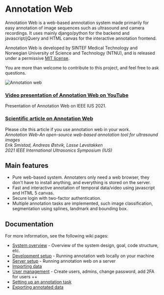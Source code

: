 Annotation Web
====================================

Annotation Web is a web-based annnotation system made primarily for easy annotation of 
image sequences such as ultrasound and camera recordings.
It uses mainly django/python for the backend and javascript/jQuery and HTML canvas for 
the interactive annotation frontend.

Annotation Web is developed by SINTEF Medical Technology and Norwegian University of Science and Technology (NTNU), and is released under a permissive [MIT license](https://github.com/smistad/annotationweb/blob/master/LICENSE.md).

You are more than welcome to contribute to this project, and feel free to ask questions.

![Annotation web](https://github.com/smistad/annotationweb/wiki/images/annotationweb.png)

### [Video presentation of Annotation Web on YouTube](https://www.youtube.com/watch?v=SzGJTVdVons)
Presentation of Annotation Web on IEEE IUS 2021.

### [Scientific article on Annotation Web](https://www.eriksmistad.no/wp-content/uploads/IUS_2021___Annotation_web.pdf)
Please cite this article if you use annotation web in your work.  
*Annotation Web-An open-source web-based annotation tool for ultrasound images  
Erik Smistad, Andreas Østvik, Lasse Løvstakken  
2021 IEEE International Ultrasonics Symposium (IUS)*

## Main features
* Pure web-based system. Annotaters only need a web browser, they don't have to install anything, and everything is stored on the server.
* Fast and interactive annotation of temporal data/video using javascript and HTML 5 canvas.
* Secure login with two-factor authentication.
* Multiple annotation tasks are implemented, such image classification, segmentation using splines, landmark and bounding box.

## Documentation
For more information, see the following wiki pages:
* [System overview](https://github.com/smistad/annotationweb/wiki/System-overview) - Overview of the system design, goal, code structure, etc.
* [Development setup](https://github.com/smistad/annotationweb/wiki/Development-setup) - Running annotation web locally on your machine
* [Server setup](https://github.com/smistad/annotationweb/wiki/Server-setup) - Running annotation web on a server
* [Importing data](https://github.com/smistad/annotationweb/wiki/Importing-data)
* [User management](https://github.com/smistad/annotationweb/wiki/User-management) - Create users, admins, change password, add 2FA for users ++
* [Setting up an annotation task](https://github.com/smistad/annotationweb/wiki/Setup-annotation-task)
* [Exporting annotated data](https://github.com/smistad/annotationweb/wiki/Export-annotations)

